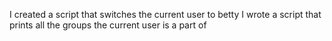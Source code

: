 I created a script that switches the current user to betty
I wrote a script that prints all the groups the current user is a part of
